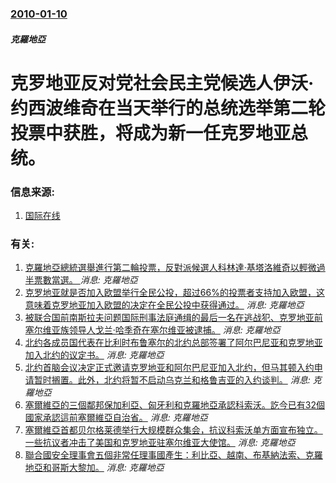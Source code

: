 ### [2010-01-10](/news/2010/01/10/index.md)

##### 克羅地亞
#  克罗地亚反对党社会民主党候选人伊沃·约西波维奇在当天举行的总统选举第二轮投票中获胜，将成为新一任克罗地亚总统。




### 信息来源:

1. [国际在线](http://gb.cri.cn/27824/2010/01/11/4865s2728016.htm)

### 有关:

1. [ 克羅地亞總統選舉進行第二輪投票，反對派候選人科林達·基塔洛維奇以輕微過半票數當選。 ](/zh/news/2015/01/11/克羅地亞總統選舉進行第二輪投票-反對派候選人科林達-基塔洛維奇以輕微過半票數當選.md) _消息: 克羅地亞_
2. [克罗地亚就是否加入欧盟举行全民公投，超过66%的投票者支持加入欧盟，这意味着克罗地亚加入欧盟的决定在全民公投中获得通过。](/zh/news/2012/01/22/克罗地亚就是否加入欧盟举行全民公投-超过66-的投票者支持加入欧盟-这意味着克罗地亚加入欧盟的决定在全民公投中获得通过.md) _消息: 克羅地亞_
3. [被联合国前南斯拉夫问题国际刑事法庭通缉的最后一名在逃战犯、克罗地亚前塞尔维亚族领导人戈兰·哈季奇在塞尔维亚被逮捕。](/zh/news/2011/07/20/被联合国前南斯拉夫问题国际刑事法庭通缉的最后一名在逃战犯-克罗地亚前塞尔维亚族领导人戈兰-哈季奇在塞尔维亚被逮捕.md) _消息: 克羅地亞_
4. [北约各成员国代表在比利时布鲁塞尔的北约总部签署了阿尔巴尼亚和克罗地亚加入北约的议定书。](/zh/news/2008/07/9/北约各成员国代表在比利时布鲁塞尔的北约总部签署了阿尔巴尼亚和克罗地亚加入北约的议定书.md) _消息: 克羅地亞_
5. [北约首脑会议决定正式邀请克罗地亚和阿尔巴尼亚加入北约，但马其顿入约申请暂时搁置。此外，北约将暂不启动乌克兰和格鲁吉亚的入约谈判。](/zh/news/2008/04/3/北约首脑会议决定正式邀请克罗地亚和阿尔巴尼亚加入北约-但马其顿入约申请暂时搁置-此外-北约将暂不启动乌克兰和格鲁吉亚的入.md) _消息: 克羅地亞_
6. [塞爾維亞的三個鄰邦保加利亞、匈牙利和克羅地亞承認科索沃。訖今已有32個國家承認這前塞爾維亞自治省。](/zh/news/2008/03/19/塞爾維亞的三個鄰邦保加利亞-匈牙利和克羅地亞承認科索沃-訖今已有32個國家承認這前塞爾維亞自治省.md) _消息: 克羅地亞_
7. [塞爾維亞首都贝尔格莱德举行大规模群众集会，抗议科索沃单方面宣布独立。一些抗议者冲击了美国和克罗地亚驻塞尔维亚大使馆。](/zh/news/2008/02/21/塞爾維亞首都贝尔格莱德举行大规模群众集会-抗议科索沃单方面宣布独立-一些抗议者冲击了美国和克罗地亚驻塞尔维亚大使馆.md) _消息: 克羅地亞_
8. [聯合國安全理事會五個非常任理事國產生：利比亞、越南、布基納法索、克羅地亞和哥斯大黎加。](/zh/news/2007/10/16/聯合國安全理事會五個非常任理事國產生-利比亞-越南-布基納法索-克羅地亞和哥斯大黎加.md) _消息: 克羅地亞_
